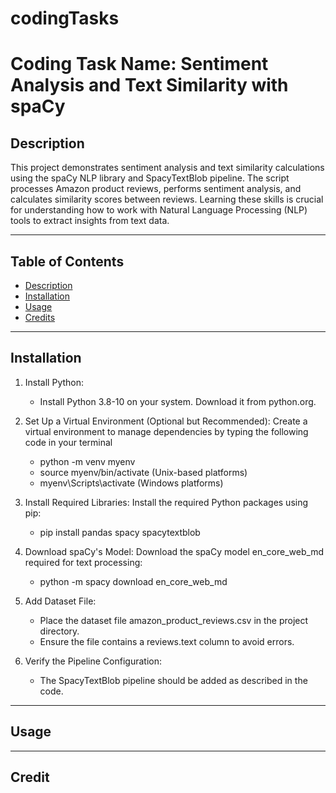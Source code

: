 # codingTasks
# Coding Task Name: Sentiment Analysis and Text Similarity with spaCy

## Description
This project demonstrates sentiment analysis and text similarity calculations using the spaCy NLP library and SpacyTextBlob pipeline. The script processes Amazon product reviews, performs sentiment analysis, and calculates similarity scores between reviews. Learning these skills is crucial for understanding how to work with Natural Language Processing (NLP) tools to extract insights from text data.

---

## Table of Contents
- [Description](#description)
- [Installation](#installation)
- [Usage](#usage)
- [Credits](#credits)

---

## Installation
1. Install Python:
   - Install Python 3.8-10 on your system. Download it from python.org.

2. Set Up a Virtual Environment (Optional but Recommended):
   Create a virtual environment to manage dependencies by typing the following code in your terminal
   - python -m venv myenv
   - source myenv/bin/activate (Unix-based platforms)
   - myenv\Scripts\activate (Windows platforms)

3. Install Required Libraries:
   Install the required Python packages using pip:
   - pip install pandas spacy spacytextblob

4. Download spaCy's Model:
   Download the spaCy model en_core_web_md required for text processing:
   - python -m spacy download en_core_web_md

5. Add Dataset File:
   - Place the dataset file amazon_product_reviews.csv in the project directory.
   - Ensure the file contains a reviews.text column to avoid errors.

6. Verify the Pipeline Configuration:
   - The SpacyTextBlob pipeline should be added as described in the code. 

---

## Usage

---

## Credit
